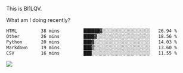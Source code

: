 This is BI1LQV.

What am I doing recently?

<!--START_SECTION:waka-->

```txt
HTML         38 mins         ██████▓░░░░░░░░░░░░░░░░░░   26.94 %
Other        26 mins         ████▓░░░░░░░░░░░░░░░░░░░░   18.56 %
Python       20 mins         ███▓░░░░░░░░░░░░░░░░░░░░░   14.03 %
Markdown     19 mins         ███▒░░░░░░░░░░░░░░░░░░░░░   13.60 %
CSV          16 mins         ███░░░░░░░░░░░░░░░░░░░░░░   11.55 %
```

<!--END_SECTION:waka-->

<img src="https://github-readme-stats.vercel.app/api?username=bi1lqv&show_icons=true&count_private=true">
